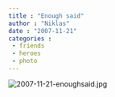 ```yaml
---
title : "Enough said"
author : "Niklas"
date : "2007-11-21"
categories : 
 - friends
 - heroes
 - photo
---
```


![2007-11-21-enoughsaid.jpg](https://niklasblog.com/wp-content/2007-11-21-enoughsaid.jpg)
